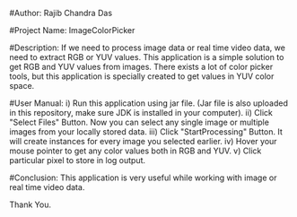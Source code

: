 #Author: Rajib Chandra Das

#Project Name: ImageColorPicker

#Description: 
	If we need to process image data or real time video data, we need to extract RGB or YUV values.
This application is a simple solution to get RGB and YUV values from images. There exists a lot of
color picker tools, but this application is specially created to get values in YUV color space.

#User Manual:
	i) Run this application using jar file. (Jar file is also uploaded in this repository, make sure JDK is installed in your computer).
	ii) Click "Select Files" Button. Now you can select any single image or multiple images from your locally stored data.
	iii) Click "StartProcessing" Button. It will create instances for every image you selected earlier.
	iv) Hover your mouse pointer to get any color values both in RGB and YUV.
	v) Click particular pixel to store in log output.

#Conclusion:
	This application is very useful while working with image or real time video data.
	

Thank You. 

